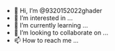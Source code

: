 - 👋 Hi, I’m @9320152022ghader
- 👀 I’m interested in ...
- 🌱 I’m currently learning ...
- 💞️ I’m looking to collaborate on ...
- 📫 How to reach me ...

<!---
9320152022ghader/9320152022ghader is a ✨ special ✨ repository because its `README.md` (this file) appears on your GitHub profile.
You can click the Preview link to take a look at your changes.
--->
